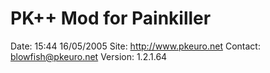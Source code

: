 PK++ Mod for Painkiller
=======================

Date:      15:44 16/05/2005
Site:      http://www.pkeuro.net
Contact:   blowfish@pkeuro.net
Version:   1.2.1.64


